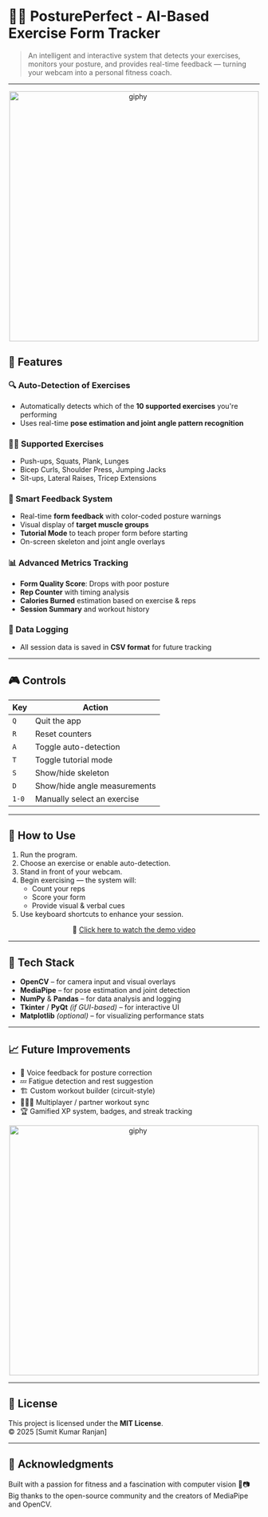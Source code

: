 # 🏋️‍♀️ PosturePerfect - AI-Based Exercise Form Tracker

> An intelligent and interactive system that detects your exercises, monitors your posture, and provides real-time feedback — turning your webcam into a personal fitness coach.

---

<p align="center">
  <img src="https://github.com/user-attachments/assets/03a46e25-8d5a-42d6-8b7b-d3f6c58650af" alt="giphy" width="500">
</p>

## 🚀 Features


### 🔍 Auto-Detection of Exercises
- Automatically detects which of the **10 supported exercises** you're performing
- Uses real-time **pose estimation and joint angle pattern recognition**

### 🏋️‍♂️ Supported Exercises
- Push-ups, Squats, Plank, Lunges  
- Bicep Curls, Shoulder Press, Jumping Jacks  
- Sit-ups, Lateral Raises, Tricep Extensions

### 🧠 Smart Feedback System
- Real-time **form feedback** with color-coded posture warnings
- Visual display of **target muscle groups**
- **Tutorial Mode** to teach proper form before starting
- On-screen skeleton and joint angle overlays

### 📊 Advanced Metrics Tracking
- **Form Quality Score**: Drops with poor posture
- **Rep Counter** with timing analysis
- **Calories Burned** estimation based on exercise & reps
- **Session Summary** and workout history

### 📁 Data Logging
- All session data is saved in **CSV format** for future tracking

---

## 🎮 Controls

| Key | Action |
|-----|--------|
| `Q` | Quit the app |
| `R` | Reset counters |
| `A` | Toggle auto-detection |
| `T` | Toggle tutorial mode |
| `S` | Show/hide skeleton |
| `D` | Show/hide angle measurements |
| `1-0` | Manually select an exercise |

---

## 📸 How to Use

1. Run the program.
2. Choose an exercise or enable auto-detection.
3. Stand in front of your webcam.
4. Begin exercising — the system will:
   - Count your reps
   - Score your form
   - Provide visual & verbal cues
5. Use keyboard shortcuts to enhance your session.

<p align="center">
  🎥 <a href="https://github.com/user-attachments/assets/31b1ba04-d332-4c43-af40-fd169d16446f">Click here to watch the demo video</a>
</p>

---
## 🧠 Tech Stack

- **OpenCV** – for camera input and visual overlays  
- **MediaPipe** – for pose estimation and joint detection  
- **NumPy** & **Pandas** – for data analysis and logging  
- **Tkinter** / **PyQt** *(if GUI-based)* – for interactive UI  
- **Matplotlib** *(optional)* – for visualizing performance stats

---

## 📈 Future Improvements

- 🎤 Voice feedback for posture correction  
- 💤 Fatigue detection and rest suggestion  
- 🏗️ Custom workout builder (circuit-style)  
- 🧑‍🤝‍🧑 Multiplayer / partner workout sync  
- 🏆 Gamified XP system, badges, and streak tracking

<p align="center">
  <img src="https://github.com/user-attachments/assets/201ea99c-7ca8-4ffc-bc83-ff55750bb8cf" alt="giphy" width="500">
</p>

---


## 📜 License

This project is licensed under the **MIT License**.  
© 2025 [Sumit Kumar Ranjan]

---

## 🙌 Acknowledgments

Built with a passion for fitness and a fascination with computer vision 💪📷  
Big thanks to the open-source community and the creators of MediaPipe and OpenCV.
